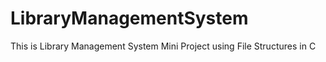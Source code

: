 # LibraryManagementSystem
This is Library Management System Mini Project using File Structures in C
